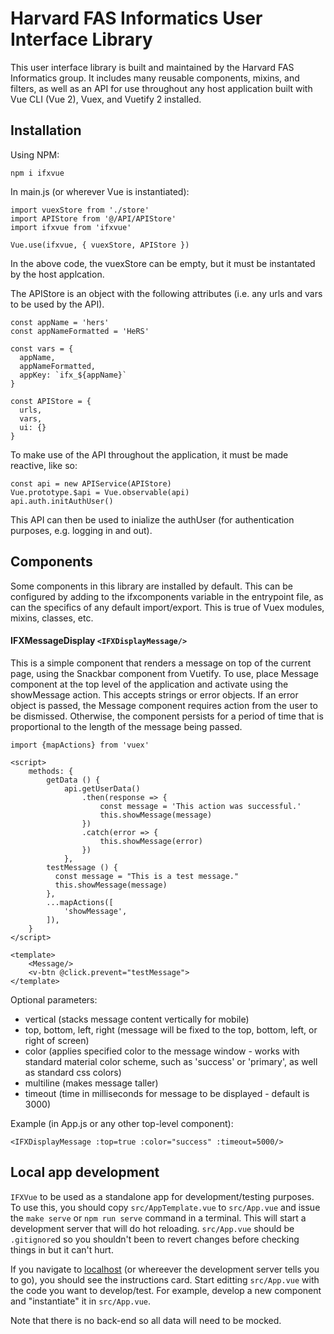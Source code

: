 # Harvard FAS Informatics User Interface Library

This user interface library is built and maintained by the Harvard FAS Informatics group. It includes many reusable components, mixins, and filters, as well as an API for use throughout any host application built with Vue CLI (Vue 2), Vuex, and Vuetify 2 installed.

## Installation

Using NPM:
```
npm i ifxvue
```

In main.js (or wherever Vue is instantiated):

```
import vuexStore from './store'
import APIStore from '@/API/APIStore'
import ifxvue from 'ifxvue'

Vue.use(ifxvue, { vuexStore, APIStore })
```

In the above code, the vuexStore can be empty, but it must be instantated by the host applcation.

The APIStore is an object with the following attributes (i.e. any urls and vars to be used by the API).

```
const appName = 'hers'
const appNameFormatted = 'HeRS'

const vars = {
  appName,
  appNameFormatted,
  appKey: `ifx_${appName}`
}

const APIStore = {
  urls,
  vars,
  ui: {}
}
```

To make use of the API throughout the application, it must be made reactive, like so:

```
const api = new APIService(APIStore)
Vue.prototype.$api = Vue.observable(api)
api.auth.initAuthUser()
```

This API can then be used to inialize the authUser (for authentication purposes, e.g. logging in and out).

## Components
Some components in this library are installed by default. This can be configured by adding to the ifxcomponents variable in the entrypoint file, as can the specifics of any default import/export. This is true of Vuex modules, mixins, classes, etc.

#### IFXMessageDisplay `<IFXDisplayMessage/>`
This is a simple component that renders a message on top of the current page, using the Snackbar component from Vuetify. To use, place Message component at the top level of the application and activate using the showMessage action. This accepts strings or error objects. If an error object is passed, the Message component requires action from the user to be dismissed. Otherwise, the component persists for a period of time that is proportional to the length of the message being passed.

```
import {mapActions} from 'vuex'

<script>
    methods: {
        getData () {
            api.getUserData()
                .then(response => {
                    const message = 'This action was successful.'
                    this.showMessage(message)
                })
                .catch(error => {
                    this.showMessage(error)
                })
            },
        testMessage () {
          const message = "This is a test message."
          this.showMessage(message)
        },
        ...mapActions([
            'showMessage',
        ]),
    }
</script>

<template>
    <Message/>
    <v-btn @click.prevent="testMessage">
</template>

```
Optional parameters:
- vertical (stacks message content vertically for mobile)
- top, bottom, left, right (message will be fixed to the top, bottom, left, or right of screen)
- color (applies specified color to the message window - works with standard material color scheme, such as 'success' or 'primary', as well as standard css colors)
- multiline (makes message taller)
- timeout (time in milliseconds for message to be displayed - default is 3000)

Example (in App.js or any other top-level component):
```
<IFXDisplayMessage :top=true :color="success" :timeout=5000/>
```
## Local app development
 `IFXVue` to be used as a standalone app for development/testing purposes. To use this, you should copy `src/AppTemplate.vue` to `src/App.vue` and issue the `make serve` or `npm run serve` command in a terminal. This will start a development server that will do hot reloading. `src/App.vue` should be `.gitignore`d so you shouldn't been to revert changes before checking things in but it can't hurt.

 If you navigate to [localhost](http://localhost:8080/) (or whereever the development server tells you to go), you should see the instructions card. Start editting `src/App.vue` with the code you want to develop/test. For example, develop a new component and "instantiate" it in `src/App.vue`.

Note that there is no back-end so all data will need to be mocked.
